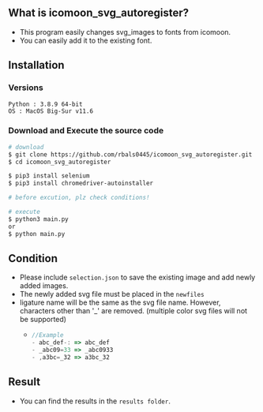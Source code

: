 ## What is icomoon_svg_autoregister?

- This program easily changes svg_images to fonts from icomoon.
- You can easily add it to the existing font.

## Installation

### Versions

```
Python : 3.8.9 64-bit
OS : MacOS Big-Sur v11.6
```

### Download and Execute the source code

```bash
# download
$ git clone https://github.com/rbals0445/icomoon_svg_autoregister.git
$ cd icomoon_svg_autoregister

$ pip3 install selenium
$ pip3 install chromedriver-autoinstaller

# before excution, plz check conditions!

# execute
$ python3 main.py
or
$ python main.py
```

## Condition

- Please include `selection.json` to save the existing image and add newly added images.
- The newly added svg file must be placed in the `newfiles`
- ligature name will be the same as the svg file name. However, characters other than '\_' are removed. (multiple color svg files will not be supported)
  - ```js
    //Example
    - abc_def-: => abc_def
    - _abc09=33 => _abc0933
    - ,a3bc=_32 => a3bc_32
    ```

## Result

- You can find the results in the `results folder`.
